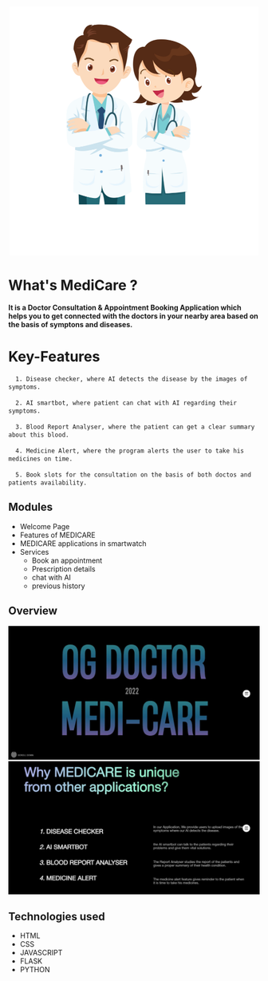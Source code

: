 <p align="center">
<img src="https://github.com/Omkar-Ghongade/ogDoctor/blob/main/MediCare_1.png">
</p>

# What's MediCare ?

<b>It is a Doctor Consultation & Appointment Booking Application which helps you to get connected with the doctors in your nearby area based on the basis of symptons and diseases. </b>


<!-- # Overview  -->


# Key-Features

      1. Disease checker, where AI detects the disease by the images of symptoms.
      
      2. AI smartbot, where patient can chat with AI regarding their symptoms.

      3. Blood Report Analyser, where the patient can get a clear summary about this blood.

      4. Medicine Alert, where the program alerts the user to take his medicines on time.
 
      5. Book slots for the consultation on the basis of both doctos and patients availability.

<h2> Modules </h2>

- Welcome Page
- Features of MEDICARE
- MEDICARE applications in smartwatch
- Services
   - Book an appointment
   - Prescription details
   - chat with AI
   - previous history

## Overview
<img src="ss2.jpg">
<img src="ss1.jpg">

## Technologies used
- HTML
- CSS
- JAVASCRIPT
- FLASK
- PYTHON
